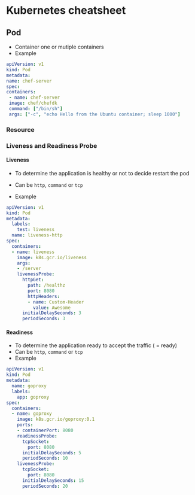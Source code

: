 # Kubernetes cheatsheet


## Pod
- Container one or mutiple containers
-  Example

```yml
apiVersion: v1  
kind: Pod  
metadata:  
name: chef-server  
spec:  
containers:  
 - name: chef-server  
 image: chef/chefdk  
 command: ["/bin/sh"]  
 args: ["-c", "echo Hello from the Ubuntu container; sleep 1000"]
```

### Resource

### Liveness and Readiness Probe

#### Liveness

- To determine the application is healthy or not to decide restart the pod

- Can be `http`, `command` or `tcp`
- Example

```yaml
apiVersion: v1
kind: Pod
metadata:
  labels:
    test: liveness
  name: liveness-http
spec:
  containers:
  - name: liveness
    image: k8s.gcr.io/liveness
    args:
    - /server
    livenessProbe:
      httpGet:
        path: /healthz
        port: 8080
        httpHeaders:
        - name: Custom-Header
          value: Awesome
      initialDelaySeconds: 3
      periodSeconds: 3
```

#### Readiness

- To determine the application ready to accept the traffic ( = ready)
- Can be `http`, `command` or `tcp`
- Example

```yml
apiVersion: v1
kind: Pod
metadata:
  name: goproxy
  labels:
    app: goproxy
spec:
  containers:
  - name: goproxy
    image: k8s.gcr.io/goproxy:0.1
    ports:
    - containerPort: 8080
    readinessProbe:
      tcpSocket:
        port: 8080
      initialDelaySeconds: 5
      periodSeconds: 10
    livenessProbe:
      tcpSocket:
        port: 8080
      initialDelaySeconds: 15
      periodSeconds: 20
```
